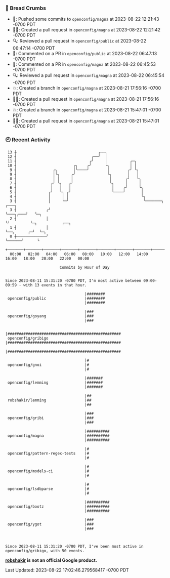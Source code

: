 ### 🍞 Bread Crumbs

 * 🚢: Pushed some commits to `openconfig/magna` at 2023-08-22 12:21:43 -0700 PDT
 * ✍🏼: Created a pull request in `openconfig/magna` at 2023-08-22 12:21:42 -0700 PDT
 * 🔍: Reviewed a pull request in  `openconfig/public` at 2023-08-22 06:47:14 -0700 PDT
 * 💬: Commented on a PR in  `openconfig/public` at 2023-08-22 06:47:13 -0700 PDT
 * 💬: Commented on a PR in  `openconfig/magna` at 2023-08-22 06:45:53 -0700 PDT
 * 🔍: Reviewed a pull request in  `openconfig/magna` at 2023-08-22 06:45:54 -0700 PDT
 * 💥: Created a branch in `openconfig/magna` at 2023-08-21 17:56:16 -0700 PDT
 * ✍🏼: Created a pull request in `openconfig/magna` at 2023-08-21 17:56:16 -0700 PDT
 * 💥: Created a branch in `openconfig/magna` at 2023-08-21 15:47:01 -0700 PDT
 * ✍🏼: Created a pull request in `openconfig/magna` at 2023-08-21 15:47:01 -0700 PDT

### 🕘 Recent Activity
```
 13 ┼                                    ╭──╮
 12 ┤                                 ╭──╯  │
 11 ┤                                ╭╯     │          ╭─╮
 10 ┤                         ╭╮    ╭╯      ╰╮         │ │
  9 ┤                ╭╮       │╰────╯        │        ╭╯ ╰╮
  9 ┤                │╰╮     ╭╯              ╰╮       │   │
  8 ┤                │ │     │                │      ╭╯   ╰╮
  7 ┤               ╭╯ ╰╮   ╭╯                ╰╮     │     │
  6 ┤               │   │   │                  │    ╭╯     ╰╮
  5 ┤              ╭╯   ╰╮ ╭╯                  ╰────╯       │
  4 ┤              │     │ │                                ╰╮
  3 ┤              │     ╰─╯                                 ╰───────╮        ╭───╮
  3 ┤             ╭╯                                                 ╰───╮╭───╯   ╰─╮
  2 ┤             │                                                      ╰╯         ╰─╮           ╭──╮
  1 ┤             │                                                                   ╰──╮      ╭─╯  ╰─╮
  0 ┼─────────────╯                                                                      ╰──────╯      ╰
    +───────+───────+───────+───────+───────+───────+───────+───────+───────+───────+───────+───────+────
  00:00   02:00   04:00   06:00   08:00   10:00   12:00   14:00   16:00   18:00   20:00   22:00   00:00   

						Commits by Hour of Day


Since 2023-08-11 15:31:20 -0700 PDT, I'm most active between 09:00-09:59 - with 13 events in that hour.

```



```
                                   |########
 openconfig/public                 |########
                                   |########

                                   |###
 openconfig/goyang                 |###
                                   |###

                                   |##################################################
 openconfig/gribigo                |##################################################
                                   |##################################################

                                   |#
 openconfig/gnoi                   |#
                                   |#

                                   |#######
 openconfig/lemming                |#######
                                   |#######

                                   |##
 robshakir/lemming                 |##
                                   |##

                                   |###
 openconfig/gribi                  |###
                                   |###

                                   |##########
 openconfig/magna                  |##########
                                   |##########

                                   |#
 openconfig/pattern-regex-tests    |#
                                   |#

                                   |#
 openconfig/models-ci              |#
                                   |#

                                   |#
 openconfig/lsdbparse              |#
                                   |#

                                   |##########
 openconfig/bootz                  |##########
                                   |##########

                                   |###
 openconfig/ygot                   |###
                                   |###



Since 2023-08-11 15:31:20 -0700 PDT, I've been most active in openconfig/gribigo, with 50 events.

```
**[robshakir](mailto:robjs@google.com) is not an official Google product.**  


Last Updated: 2023-08-22 17:02:46.279568417 -0700 PDT
